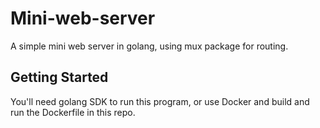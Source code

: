 # Mini-web-server
A simple mini web server in golang, using mux package for routing.

## Getting Started

You'll need golang SDK to run this program, or use Docker and build and run the Dockerfile in this repo.
